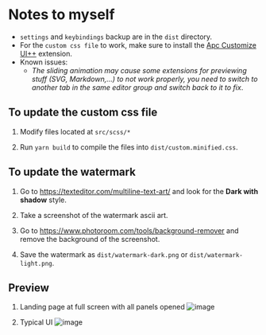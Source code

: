 # Notes to myself

- `settings` and `keybindings` backup are in the `dist` directory.
- For the `custom css file` to work, make sure to install the [Apc Customize UI++](https://marketplace.visualstudio.com/items?itemName=drcika.apc-extension) extension.
- Known issues: 
  - *The sliding animation may cause some extensions for previewing stuff (SVG, Markdown,...) to not work properly, you need to switch to another tab in the same editor group and switch back to it to fix*.

## To update the custom css file
1. Modify files located at `src/scss/*`

2. Run `yarn build` to compile the files into `dist/custom.minified.css`.

## To update the watermark
1. Go to https://texteditor.com/multiline-text-art/ and look for the **Dark with shadow** style.

2. Take a screenshot of the watermark ascii art.

3. Go to https://www.photoroom.com/tools/background-remover and remove the background of the screenshot.

4. Save the watermark as `dist/watermark-dark.png` or `dist/watermark-light.png`.

## Preview
1. Landing page at full screen with all panels opened
![image](https://github.com/Hareki/vscode-configurations/assets/81374684/7d602dd6-9fc2-47cb-a17d-b6d07eea9003)

2. Typical UI
![image](https://github.com/Hareki/vscode-configurations/assets/81374684/158e4bac-f6e1-40a4-899e-7b05d0410c88)
